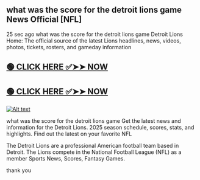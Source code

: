 ## what was the score for the detroit lions game News Official [NFL]

25 sec ago what was the score for the detroit lions game Detroit Lions Home: The official source of the latest Lions headlines, news, videos, photos, tickets, rosters, and gameday information

## [🟢 CLICK HERE ✅➤➤ NOW](http://download.freeplayer.one?title=what_was_the_score_for_the_detroit_lions_game&ref=NFL)
## [🟢 CLICK HERE ✅➤➤ NOW](http://download.freeplayer.one?title=what_was_the_score_for_the_detroit_lions_game&ref=NFL)

[![Alt text](https://blogger.googleusercontent.com/img/b/R29vZ2xl/AVvXsEgT0eQIIFSshg0lfzI2bQ6RxqDlBwhuzQ5378wPGR7Cxs4zW9hfCwoXgU4PUHXjWCbWGd6g4vz4wYWtSDdwDM1ZAygDZa626m5EYqwpuUGcHKfSzSPqZLrxUBBkuAL0_iBvJEhqQA5T2Q5q/s640/playernew+%25281%2529.gif)](http://download.freeplayer.one?title=what_was_the_score_for_the_detroit_lions_game&ref=NFL)

what was the score for the detroit lions game Get the latest news and information for the Detroit Lions. 2025 season schedule, scores, stats, and highlights. Find out the latest on your favorite NFL

The Detroit Lions are a professional American football team based in Detroit. The Lions compete in the National Football League (NFL) as a member
Sports News, Scores, Fantasy Games.



thank you